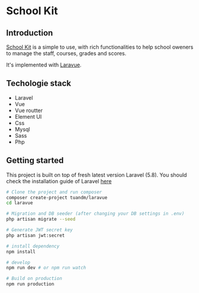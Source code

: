 # School Kit

## Introduction
[School Kit](http://schoolkit.alanhurtarte.com) is a simple to use, with rich functionalities to help school oweners to manage the staff, courses, grades and scores.

It's implemented with [Laravue](https://laravue.dev).

## Techologie stack 
* Laravel
* Vue
* Vue routter
* Element UI
* Css
* Mysql
* Sass
* Php


## Getting started
This project is built on top of fresh latest version Laravel (5.8). You should check the installation guide of Laravel [here](https://laravel.com/docs/5.8)

```bash
# Clone the project and run composer
composer create-project tuandm/laravue
cd laravue

# Migration and DB seeder (after changing your DB settings in .env)
php artisan migrate --seed

# Generate JWT secret key
php artisan jwt:secret

# install dependency
npm install

# develop
npm run dev # or npm run watch

# Build on production
npm run production
```
